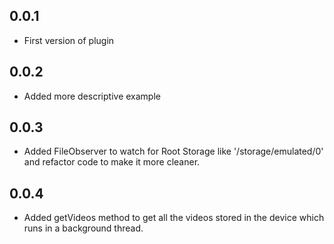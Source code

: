 ## 0.0.1
- First version of plugin

## 0.0.2
- Added more descriptive example 
## 0.0.3
- Added FileObserver to watch for Root Storage like '/storage/emulated/0' and refactor code to make it more cleaner.


## 0.0.4
- Added getVideos method to get all the videos stored in the device which runs in a background thread.

